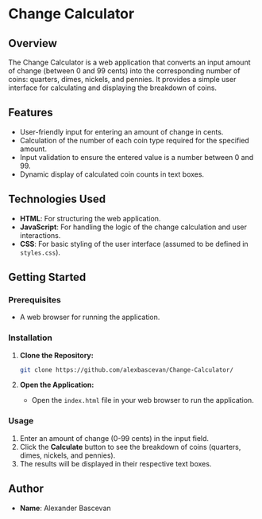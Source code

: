 # Change Calculator

## Overview

The Change Calculator is a web application that converts an input amount of change (between 0 and 99 cents) into the corresponding number of coins: quarters, dimes, nickels, and pennies. It provides a simple user interface for calculating and displaying the breakdown of coins.

## Features

- User-friendly input for entering an amount of change in cents.
- Calculation of the number of each coin type required for the specified amount.
- Input validation to ensure the entered value is a number between 0 and 99.
- Dynamic display of calculated coin counts in text boxes.

## Technologies Used

- **HTML**: For structuring the web application.
- **JavaScript**: For handling the logic of the change calculation and user interactions.
- **CSS**: For basic styling of the user interface (assumed to be defined in `styles.css`).

## Getting Started

### Prerequisites

- A web browser for running the application.

### Installation

1. **Clone the Repository:**
   ```bash
   git clone https://github.com/alexbascevan/Change-Calculator/
   ```

2. **Open the Application:**
   - Open the `index.html` file in your web browser to run the application.

### Usage

1. Enter an amount of change (0-99 cents) in the input field.
2. Click the **Calculate** button to see the breakdown of coins (quarters, dimes, nickels, and pennies).
3. The results will be displayed in their respective text boxes.

## Author

- **Name**: Alexander Bascevan
